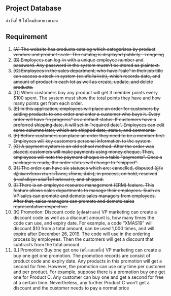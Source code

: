 ## Project Database
ส่งวันที่ 9 ไฟไหมชิบหายวายวอด

## Requirement
1. ~~[A] The website has products catalog which categorizes by product vendors and product scale. The catalog is displayed publicly. ->ongoing~~
2. ~~[B] Employees can log-in with a unique employee number and password. Any password in the system mustn’t be stored as plaintext.~~
3. ~~[C] Employees in the sales department, who have “sale” in their job title can access a stock-in system (ระบบรับสินค้าเข้า), which records date, and amount of product in each lot as well as create, update, and delete products.~~
4. [D] When customers buy any product will get 3 member points every $100 spent. The system must show the total points they have and how many points get from each order.
5. ~~[E] In this application, employees will place an order for customers by adding products to one order and enter a customer who buys it. Every order will have “in progress” as a default status. If customers have a preferred shipping date, it will set in “required date”. Employees can edit some columns later, which are shipped date, status, and comments.~~
6. ~~[F] Before customers can place an order they need to be a member first. Employees will key customers personal information to the system.~~
7. ~~[G] A payment system is an old school method. After the order was placed, customers will make payments using money cheque. Then, employees will note the payment cheque in a table “payments”. Once a package is ready, the order status will change to “shipped”.~~
8. ~~[H] The order can have six statuses which are: cancelled, disputed (ผู้รับปฏิเสธการรับของ เช่น ของไม่ครบ, เสียหาย, ส่งผิด), in process, on hold, resolved (เคยเกิดปัญหา แต่แก้ไขเรียบร้อยแล้ว), and shipped.~~
9. ~~[I] There is an employee resource management (ERM) feature. This feature allows sales departments to manage their employees. Such as VP sales can promote and demote sales managers from employees. After that, sales managers can promote and demote sales representative respective.~~
10. [K] Promotion: Discount code (คูปองส่วนลด) VP marketing can create a discount code as well as a discount amount is, how many times the code can use, and expiry date. For example, a code “XMAS19” will discount $10 from a total amount, can be used 1,000 times, and will expire after December 26, 2019. The code will use in the ordering process by employees. Then the customers will get a discount that subtracts from the total amount.
11. [L] Promotion: Buy one get one (หนึ่งแถมหนึ่ง) VP marketing can create a buy one get one promotion. The promotion records are consist of product code and expiry date. Any products in this promotion will get a second for free. However, the promotion can use only time per customer and per product. For example, suppose there is a promotion buy one get one for Product C. Any customer can buy one and get a second for free at a certain time. Nevertheless, any further Product C won’t get a discount and the customer needs to pay a normal price


